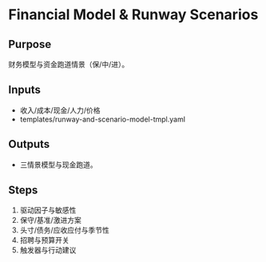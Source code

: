# Financial Model & Runway Scenarios

## Purpose

财务模型与资金跑道情景（保/中/进）。

## Inputs

- 收入/成本/现金/人力/价格
- templates/runway-and-scenario-model-tmpl.yaml

## Outputs

- 三情景模型与现金跑道。

## Steps

1. 驱动因子与敏感性
2. 保守/基准/激进方案
3. 头寸/债务/应收应付与季节性
4. 招聘与预算开关
5. 触发器与行动建议

